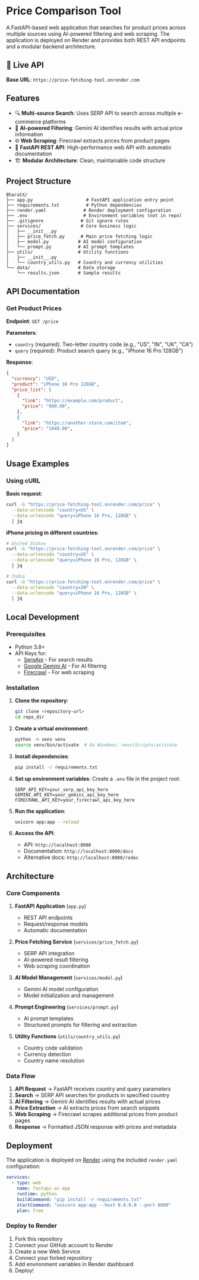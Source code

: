 # Price Comparison Tool

A FastAPI-based web application that searches for product prices across multiple sources using AI-powered filtering and web scraping. The application is deployed on Render and provides both REST API endpoints and a modular backend architecture.

## 🚀 Live API

**Base URL**: `https://price-fetching-tool.onrender.com`

## Features

- 🔍 **Multi-source Search**: Uses SERP API to search across multiple e-commerce platforms
- 🤖 **AI-powered Filtering**: Gemini AI identifies results with actual price information
- 🌐 **Web Scraping**: Firecrawl extracts prices from product pages
- 🚀 **FastAPI REST API**: High-performance web API with automatic documentation
- 🏗️ **Modular Architecture**: Clean, maintainable code structure

## Project Structure

```
BharatX/
├── app.py                    # FastAPI application entry point
├── requirements.txt          # Python dependencies
├── render.yaml              # Render deployment configuration
├── .env                     # Environment variables (not in repo)
├── .gitignore              # Git ignore rules
├── services/               # Core business logic
│   ├── __init__.py
│   ├── price_fetch.py      # Main price fetching logic
│   ├── model.py           # AI model configuration
│   └── prompt.py          # AI prompt templates
├── utils/                 # Utility functions
│   ├── __init__.py
│   └── country_utils.py   # Country and currency utilities
└── data/                  # Data storage
    └── results.json       # Sample results
```

## API Documentation

### Get Product Prices

**Endpoint**: `GET /price`

**Parameters**:
- `country` (required): Two-letter country code (e.g., "US", "IN", "UK", "CA")
- `query` (required): Product search query (e.g., "iPhone 16 Pro 128GB")

**Response**:
```json
{
  "currency": "USD",
  "product": "iPhone 16 Pro 128GB",
  "price_list": [
    {
      "link": "https://example.com/product",
      "price": "999.99",
    },
    {
      "link": "https://another-store.com/item",
      "price": "1049.00",
    }
  ]
}
```

## Usage Examples

### Using cURL

**Basic request**:
```bash
curl -G "https://price-fetching-tool.onrender.com/price" \
  --data-urlencode "country=US" \
  --data-urlencode "query=iPhone 16 Pro, 128GB" \
  | jq
```

**iPhone pricing in different countries**:
```bash
# United States
curl -G "https://price-fetching-tool.onrender.com/price" \
  --data-urlencode "country=US" \
  --data-urlencode "query=iPhone 16 Pro, 128GB" \
  | jq

# India
curl -G "https://price-fetching-tool.onrender.com/price" \
  --data-urlencode "country=IN" \
  --data-urlencode "query=iPhone 16 Pro, 128GB" \
  | jq
```

## Local Development

### Prerequisites
- Python 3.8+
- API Keys for:
  - [SerpApi](https://serpapi.com/) - For search results
  - [Google Gemini AI](https://aistudio.google.com/) - For AI filtering
  - [Firecrawl](https://firecrawl.dev/) - For web scraping

### Installation

1. **Clone the repository**:
   ```bash
   git clone <repository-url>
   cd repo_dir
   ```

2. **Create a virtual environment**:
   ```bash
   python -m venv venv
   source venv/bin/activate  # On Windows: venv\Scripts\activate
   ```

3. **Install dependencies**:
   ```bash
   pip install -r requirements.txt
   ```

4. **Set up environment variables**:
   Create a `.env` file in the project root:
   ```env
   SERP_API_KEY=your_serp_api_key_here
   GEMINI_API_KEY=your_gemini_api_key_here
   FIRECRAWL_API_KEY=your_firecrawl_api_key_here
   ```

5. **Run the application**:
   ```bash
   uvicorn app:app --reload
   ```

6. **Access the API**:
   - API: `http://localhost:8000`
   - Documentation: `http://localhost:8000/docs`
   - Alternative docs: `http://localhost:8000/redoc`

## Architecture

### Core Components

1. **FastAPI Application** (`app.py`)
   - REST API endpoints
   - Request/response models
   - Automatic documentation

2. **Price Fetching Service** (`services/price_fetch.py`)
   - SERP API integration
   - AI-powered result filtering
   - Web scraping coordination

3. **AI Model Management** (`services/model.py`)
   - Gemini AI model configuration
   - Model initialization and management

4. **Prompt Engineering** (`services/prompt.py`)
   - AI prompt templates
   - Structured prompts for filtering and extraction

5. **Utility Functions** (`utils/country_utils.py`)
   - Country code validation
   - Currency detection
   - Country name resolution

### Data Flow

1. **API Request** → FastAPI receives country and query parameters
2. **Search** → SERP API searches for products in specified country
3. **AI Filtering** → Gemini AI identifies results with actual prices
4. **Price Extraction** → AI extracts prices from search snippets
5. **Web Scraping** → Firecrawl scrapes additional prices from product pages
6. **Response** → Formatted JSON response with prices and metadata

## Deployment

The application is deployed on [Render](https://render.com/) using the included `render.yaml` configuration:

```yaml
services:
  - type: web
    name: fastapi-ai-app
    runtime: python
    buildCommand: "pip install -r requirements.txt"
    startCommand: "uvicorn app:app --host 0.0.0.0 --port 8000"
    plan: free
```

### Deploy to Render

1. Fork this repository
2. Connect your GitHub account to Render
3. Create a new Web Service
4. Connect your forked repository
5. Add environment variables in Render dashboard
6. Deploy!

